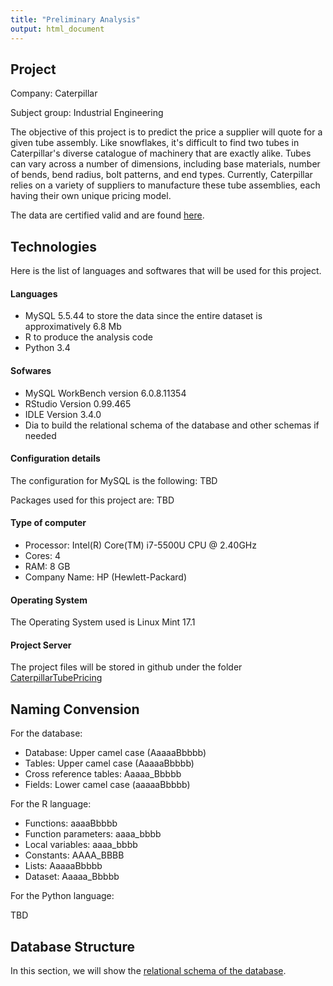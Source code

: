 ```yaml
---
title: "Preliminary Analysis"
output: html_document
---
```


## Project
Company: Caterpillar

Subject group: Industrial Engineering

The objective of this project is to predict the price a supplier will quote for a given tube assembly. Like snowflakes, it's difficult to find two tubes in Caterpillar's diverse catalogue of machinery that are exactly alike. Tubes can vary across a number of dimensions, including base materials, number of bends, bend radius, bolt patterns, and end types. Currently, Caterpillar relies on a variety of suppliers to manufacture these tube assemblies, each having their own unique pricing model.

The data are certified valid and are found [here](https://www.kaggle.com/c/caterpillar-tube-pricing/data).


## Technologies
Here is the list of languages and softwares that will be used for this project. 

#### Languages

* MySQL 5.5.44 to store the data since the entire dataset is approximatively 6.8 Mb
* R to produce the analysis code
* Python 3.4

#### Sofwares

* MySQL WorkBench version 6.0.8.11354
* RStudio Version 0.99.465
* IDLE Version 3.4.0
* Dia to build the relational schema of the database and other schemas if needed

#### Configuration details
The configuration for MySQL is the following:
TBD

Packages used for this project are:
TBD

#### Type of computer

* Processor: Intel(R) Core(TM) i7-5500U CPU @ 2.40GHz
* Cores: 4
* RAM: 8 GB
* Company Name: HP (Hewlett-Packard)

#### Operating System
The Operating System used is Linux Mint 17.1

#### Project Server
The project files will be stored in github under the folder [CaterpillarTubePricing](https://github.com/glapointe7/CaterpillarTubePricing)


## Naming Convension
For the database:

* Database: Upper camel case (AaaaaBbbbb)
* Tables: Upper camel case (AaaaaBbbbb)
* Cross reference tables: Aaaaa_Bbbbb
* Fields: Lower camel case (aaaaaBbbbb)

For the R language:

* Functions: aaaaBbbbb
* Function parameters: aaaa_bbbb
* Local variables: aaaa_bbbb
* Constants: AAAA_BBBB
* Lists: AaaaaBbbbb
* Dataset: Aaaaa_Bbbbb

For the Python language:

TBD

## Database Structure
In this section, we will show the [relational schema of the database](https://github.com/glapointe7/CaterpillarTubePricing/blob/master/Caterpillar.dia).
